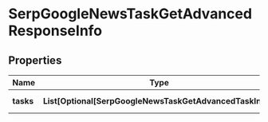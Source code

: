 # SerpGoogleNewsTaskGetAdvancedResponseInfo


## Properties

| Name | Type | Description | Notes |
|------------ | ------------- | ------------- | -------------|
**tasks** | **List[Optional[SerpGoogleNewsTaskGetAdvancedTaskInfo]]** | array of tasks |[optional]|